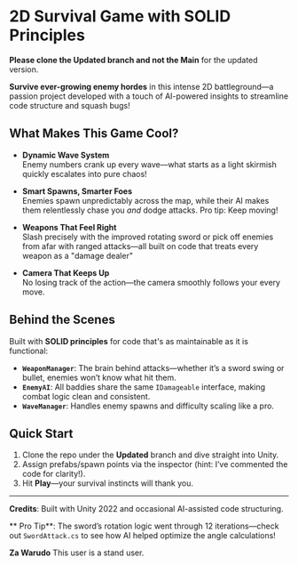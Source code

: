 
#  2D Survival Game with SOLID Principles
**Please clone the Updated branch and not the Main** for the updated version.

**Survive ever-growing enemy hordes** in this intense 2D battleground—a passion project developed with a touch of AI-powered insights to streamline code structure and squash bugs!  

##  What Makes This Game Cool?  
- **Dynamic Wave System**  
Enemy numbers crank up every wave—what starts as a light skirmish quickly escalates into pure chaos!  

- **Smart Spawns, Smarter Foes**  
Enemies spawn unpredictably across the map, while their AI makes them relentlessly chase you *and* dodge attacks. Pro tip: Keep moving!  

- **Weapons That Feel Right**  
Slash precisely with the improved rotating sword or pick off enemies from afar with ranged attacks—all built on code that treats every weapon as a "damage dealer" 

- **Camera That Keeps Up**  
No losing track of the action—the camera smoothly follows your every move.  

##  Behind the Scenes  
Built with **SOLID principles** for code that's as maintainable as it is functional:  
- **`WeaponManager`**: The brain behind attacks—whether it’s a sword swing or bullet, enemies won’t know what hit them.  
- **`EnemyAI`**: All baddies share the same `IDamageable` interface, making combat logic clean and consistent.  
- **`WaveManager`**: Handles enemy spawns and difficulty scaling like a pro.  

##  Quick Start  
1. Clone the repo under the **Updated** branch and dive straight into Unity.  
2. Assign prefabs/spawn points via the inspector (hint: I’ve commented the code for clarity!).  
3. Hit **Play**—your survival instincts will thank you.  



---

**Credits**: Built with Unity 2022 and occasional AI-assisted code structuring. 

** Pro Tip**: The sword’s rotation logic went through 12 iterations—check out `SwordAttack.cs` to see how AI helped optimize the angle calculations!  

**Za Warudo** This user is a stand user.
